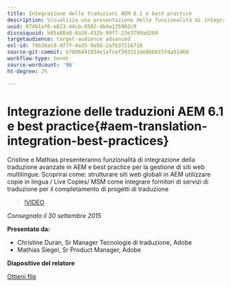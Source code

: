 ```yaml
---
title: Integrazione delle traduzioni AEM 6.1 e best practice
description: Visualizza una presentazione delle funzionalità di integrazione della traduzione avanzate in AEM. Scopri le best practice per la gestione di siti web multilingue.
uuid: 07db1af6-e823-44cb-8502-4b4a135902c9
discoiquuid: b05a88a0-8a38-432b-99f7-23e3799ad209
targetaudience: target-audience advanced
exl-id: f0b36ac8-d77f-4a35-9a56-2afb37216718
source-git-commit: b7806491034e1afcef503311de86bb15fda51460
workflow-type: tm+mt
source-wordcount: '96'
ht-degree: 2%

---
```


# Integrazione delle traduzioni AEM 6.1 e best practice{#aem-translation-integration-best-practices}

Cristine e Mathias presenteranno funzionalità di integrazione della traduzione avanzate in AEM e best practice per la gestione di siti web multilingue. Scoprirai come: strutturare siti web globali in AEM utilizzare copie in lingua / Live Copies/ MSM come integrare fornitori di servizi di traduzione per il completamento di progetti di traduzione

>[!VIDEO](https://video.tv.adobe.com/v/19371/?quality=9)

*Consegnato il 30 settembre 2015*

**Presentato da:**

* Christine Duran, Sr Manager Tecnologie di traduzione, Adobe
* Mathias Siegel, Sr Product Manager, Adobe

**Diapositive del relatore**

[Ottieni file](assets/09302015-aem-gems-translation-integration-and-best-practices.pdf)

<!--
[Get back to the Overview](https://helpx.adobe.com/experience-manager/kt/eseminars/gems/aem-index.html)
-->
